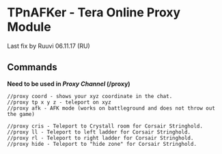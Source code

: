 # TPnAFKer - Tera Online Proxy Module
Last fix by Ruuvi 06.11.17 (RU)

## Commands
**Need to be used in _Proxy Channel_ (/proxy)**
```
//proxy coord - shows your xyz coordinate in the chat.
//proxy tp x y z - teleport on xyz
//proxy afk - AFK mode (works on battleground and does not throw out the game)

//proxy cris - Teleport to Crystall room for Corsair Stringhold.
//proxy ll - Teleport to left ladder for Corsair Stringhold.
//proxy rl - Teleport to right ladder for Corsair Stringhold.
//proxy hide - Teleport to "hide zone" for Corsair Stringhold.
